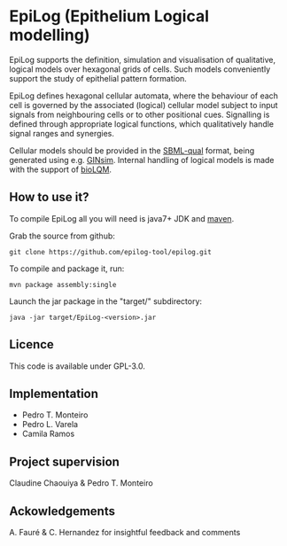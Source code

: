 EpiLog (Epithelium Logical modelling) 
=========================================================


EpiLog supports the definition, simulation and visualisation of qualitative, logical models over hexagonal grids of cells.  Such models conveniently support the study of epithelial pattern formation.

EpiLog defines hexagonal cellular automata, where the behaviour of each cell is governed by the associated (logical) cellular model subject to input signals from neighbouring cells or to other positional cues. Signalling is defined through appropriate logical functions, which qualitatively handle signal ranges and synergies.

Cellular models should be provided in the [SBML-qual](http://sbml.org/Community/Wiki/SBML_Level_3_Proposals/Qualitative_Models) format, being generated using e.g. [GINsim](http://www.ginsim.org). Internal handling of logical models is made with the support of [bioLQM](https://github.com/colomoto/bioLQM).

How to use it?
--------------
To compile EpiLog all you will need is java7+ JDK and [maven](http://maven.apache.org/).

Grab the source from github:

    git clone https://github.com/epilog-tool/epilog.git
    
To compile and package it, run:

    mvn package assembly:single

Launch the jar package in the "target/" subdirectory:

    java -jar target/EpiLog-<version>.jar


Licence
--------------
This code is available under GPL-3.0.

Implementation
--------------

* Pedro T. Monteiro
* Pedro L. Varela
* Camila Ramos

Project supervision
--------------
Claudine Chaouiya & Pedro T. Monteiro  

Ackowledgements
--------------
A. Fauré & C. Hernandez for insightful feedback and comments

